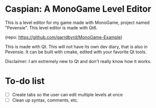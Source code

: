 # Caspian: A MonoGame Level Editor
This is a level editor for my game made with MonoGame, project named "Pevensie". This level editor is made with Qt6.

(repo: https://github.com/garrdbyrd/MonoGame-Example)

This is made with Qt. This will not have its own dev diary, that is also in Pevensie. It can be built with cmake, edited with your favorite Qt tools.

Disclaimer: I am extremely new to Qt and don't really know how it works.

# To-do list
- [ ] Create tabs so the user can edit multiple levels at once
- [ ] Clean up syntax, comments, etc.
